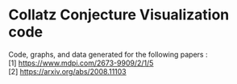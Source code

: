 # Collatz Conjecture Visualization code
Code, graphs, and data generated for the following papers :\
[1] https://www.mdpi.com/2673-9909/2/1/5 \
[2] https://arxiv.org/abs/2008.11103
